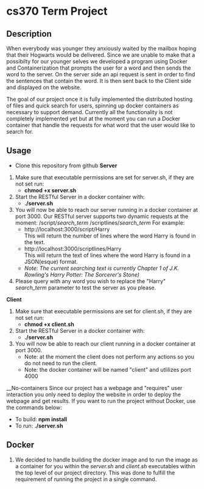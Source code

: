 # cs370 Term Project

## Description
When everybody was younger they anxiously waited by the mailbox hoping that their Hogwarts would be delivered. Since we are unable to make that a possibilty for our younger selves we developed a program using Docker and Containerization that prompts the user for a word and then sends the word to the server. On the server side an api request is sent in order to find the sentences that contain the word. It is then sent back to the Client side and displayed on the website. 

The goal of our project once it is fully implemented the distributed hosting of files and quick search for users, spinning up docker containers as necessary to support demand. 
Currently all the functionality is not completely implemented yet but at the moment you can run a Docker container that handle the requests for what word that the user would like to search for. 

## Usage
 * Clone this repository from github
__Server__
1. Make sure that executable permissions are set for server.sh, if they are not set run:
   * **chmod +x server.sh**
2. Start the RESTful Server in a docker container with:
   * **./server.sh**
3. You will now be able to reach our server running in a docker container at port 3000.
   Our RESTful server supports two dynamic requests at the moment:
    /script/*search_term*
    /scriptlines/*search_term*
   For example:
   * http://localhost:3000/script/Harry  
    This will return the number of lines where the word Harry is found in the text.  
   * http://localhost:3000/scriptlines/Harry  
   This will return the text of lines where the word Harry is found in  a JSON(esque) format.  
   * *Note: The current searching text is currently Chapter 1 of J.K. Rowling's Harry Potter: The Sorcerer's Stone)*  
 4. Please query with any word you wish to replace the "Harry" *search_term* parameter to test the server as you please.   

__Client__ 
1. Make sure that executable permissions are set for client.sh, if they are not set run:
   * **chmod +x client.sh**
2. Start the RESTful Server in a docker container with:
   * **./server.sh** 
3. You will now be able to reach our client running in a docker container at port 3000.
   * Note: at the moment the client does not perform any actions so you do not need to run the client.
   * Note: the docker container will be named "client" and utlilizes port 4000

__No-containers
Since our project has a webpage and "requires" user interaction you only need to deploy the website in order to deploy the webpage and get results. If you want to run the project without Docker, use the commands below:

* To build: **npm install** 
* To run: **./server.sh**


## Docker
1. We decided to handle building the docker image and to run the image as a container for you within the *server.sh* and *client.sh* executables within the top level of our project directory. This was done to fulfill the requirement of running the project in a single command. 
